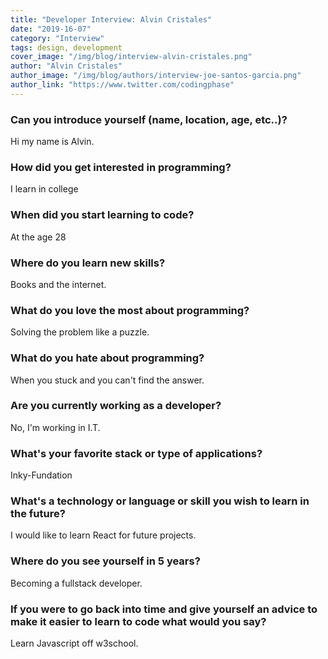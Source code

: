 ```yaml
---
title: "Developer Interview: Alvin Cristales"
date: "2019-16-07"
category: "Interview"
tags: design, development
cover_image: "/img/blog/interview-alvin-cristales.png"
author: "Alvin Cristales"
author_image: "/img/blog/authors/interview-joe-santos-garcia.png"
author_link: "https://www.twitter.com/codingphase"
---
```


### Can you introduce yourself (name, location, age, etc..)?

Hi my name is Alvin.

### How did you get interested in programming?

I learn in college

### When did you start learning to code?

At the age 28

### Where do you learn new skills?

Books and the internet.

### What do you love the most about programming?

Solving the problem like a puzzle.

### What do you hate about programming?

When you stuck and you can't find the answer.

### Are you currently working as a developer?

No, I'm working in I.T.

### What's your favorite stack or type of applications?

Inky-Fundation

### What's a technology or language or skill you wish to learn in the future?

I would like to learn React for future projects.

### Where do you see yourself in 5 years?

Becoming a fullstack developer.

### If you were to go back into time and give yourself an advice to make it easier to learn to code what would you say?

Learn Javascript off w3school.
